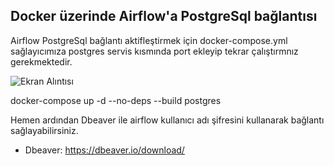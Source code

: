## Docker üzerinde Airflow'a PostgreSql bağlantısı

Airflow PostgreSql bağlantı aktifleştirmek için docker-compose.yml sağlayıcımıza postgres servis kısmında port ekleyip tekrar çalıştırmnız gerekmektedir.

![Ekran Alıntısı](https://user-images.githubusercontent.com/89980402/177709743-dca11d06-d59c-405d-938b-d7c1e27edd3e.PNG)

 docker-compose up -d --no-deps --build postgres

Hemen ardından Dbeaver ile airflow kullanıcı adı şifresini kullanarak bağlantı sağlayabilirsiniz.

 * Dbeaver: https://dbeaver.io/download/
 
 
